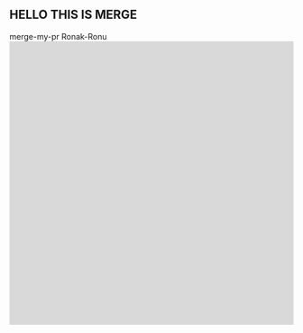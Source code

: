 <h2>HELLO THIS IS MERGE</h2>

merge-my-pr
Ronak-Ronu
<img src="https://github.com/merge-my-pr/merge-my-pr/blob/7311931b11cdacc8bb992244a5bb4aedbd8520a3/files/GrayTile.png">